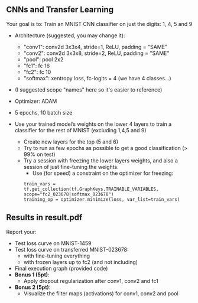 ## CNNs and Transfer Learning

Your goal is to:
Train an MNIST CNN classifier on just the digits: 1, 4, 5 and 9
* Architecture (suggested, you may change it):
  * "conv1": conv2d 3x3x4, stride=1, ReLU, padding = "SAME"
  * "conv2": conv2d 3x3x8, stride=2, ReLU, padding = "SAME"
  * "pool": pool 2x2
  * "fc1": fc 16
  * "fc2": fc 10
  * "softmax": xentropy loss, fc-logits = 4 (we have 4 classes...)
* (I suggested scope "names" here so it's easier to reference)
* Optimizer: ADAM
* 5 epochs, 10 batch size

* Use your trained model’s weights on the lower 4 layers to train a classifier for the rest of MNIST (excluding 1,4,5 and 9)
  * Create new layers for the top (5 and 6)
  * Try to run as few epochs as possible to get a good classification (> 99% on test)
  * Try a session with freezing the lower layers weights, and also a session of just fine-tuning the weights.
    * Use (for speed) a constraint on the optimizer for freezing:
    ```
    train_vars = tf.get_collection(tf.GraphKeys.TRAINABLE_VARIABLES, scope="fc2_023678|softmax_023678")
    training_op = optimizer.minimize(loss, var_list=train_vars)
    ```
    
## Results in result.pdf
Report your:
* Test loss curve on MNIST-1459
* Test loss curve on transferred MNIST-023678:
  * with fine-tuning everything
  * with frozen layers up to fc2 (and not including)
* Final execution graph (provided code)
* **Bonus 1 (5pt)**:
  * Apply dropout regularization after conv1, conv2 and fc1
* **Bonus 2 (5pt)**:
  * Visualize the filter maps (activations) for conv1, conv2 and pool 
